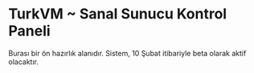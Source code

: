 # TurkVM ~ Sanal Sunucu Kontrol Paneli

Burası bir ön hazırlık alanıdır. Sistem, 10 Şubat itibariyle beta olarak aktif olacaktır.
